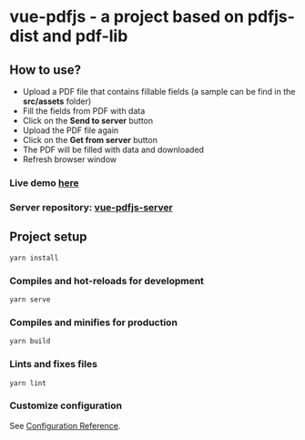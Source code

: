 # vue-pdfjs - a project based on pdfjs-dist and pdf-lib

## How to use?
- Upload a PDF file that contains fillable fields (a sample can be find in the **src/assets** folder)
- Fill the fields from PDF with data
- Click on the **Send to server** button
- Upload the PDF file again
- Click on the **Get from server** button
- The PDF will be filled with data and downloaded
- Refresh browser window

### Live demo [here](https://vue-pdfjs.netlify.app/)
### Server repository: [vue-pdfjs-server](https://github.com/leonidgainar/vue-pdfjs-server)

## Project setup
```
yarn install
```

### Compiles and hot-reloads for development
```
yarn serve
```

### Compiles and minifies for production
```
yarn build
```

### Lints and fixes files
```
yarn lint
```

### Customize configuration
See [Configuration Reference](https://cli.vuejs.org/config/).
